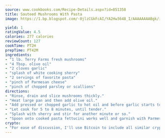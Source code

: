 ```yaml
---
source: www.cookbooks.com/Recipe-Details.aspx?id=851358
title: Sauteed Mushrooms With Pasta
image: https://1.bp.blogspot.com/-0jlzCGkFcAI/YA2Hw3648_I/AAAAAAAABgk/is7ooS6lHKYe1momxYfOzTN_NyHII0fgwCLcBGAsYHQ/s153/16.png

yield: 1
ratingValue: 4.5
calories: 277 calories
reviewCount: 127
cookTime: PT2H
prepTime: PT42M
ingredients:
- "1 lb. Terry Farms fresh mushrooms"
- "4 Tbsp. olive oil"
- "2 cloves garlic"
- "splash of white cooking sherry"
- "2 servings of favorite pasta"
- "pinch of Parmesan cheese"
- "pinch of chopped parsley or scallions"
directions:
- "Rinse, drain and slice mushrooms thickly."
- "Heat large pan and then add olive oil."
- "Add pressed or chopped garlic to hot oil and before garlic starts to brown add mushrooms and stir."
- "Let cook for 5 to 8 minutes, until tender."
- "Splash with sherry and stir for another minute or so."
- "Spoon onto cooked pasta fettucini works well and garnish with Parmesan cheese and chopped parsley or scallions."
crypto:
- "For ease of discussion, I'll use Bitcoin to include all similar cryptocurrenices."
---
```

